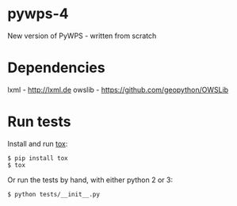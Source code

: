 pywps-4
=======

New version of PyWPS - written from scratch

Dependencies
============

lxml - http://lxml.de
owslib - https://github.com/geopython/OWSLib

Run tests
=========

Install and run [tox](http://testrun.org/tox/latest/):

    $ pip install tox
    $ tox

Or run the tests by hand, with either python 2 or 3:

    $ python tests/__init__.py
